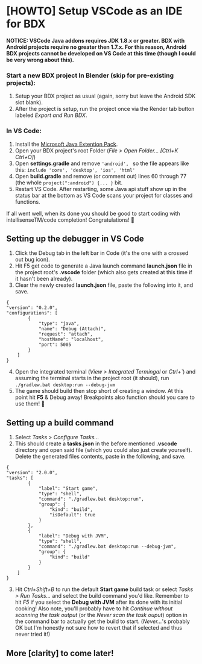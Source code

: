 # [HOWTO] Setup VSCode as an IDE for BDX

**NOTICE: VSCode Java addons requires JDK 1.8.x or greater. BDX with Android projects require no greater then 1.7.x.
For this reason, Android BDX projects cannot be developed on VS Code at this time (though I could be very wrong about this).**


### Start a new BDX project In Blender (**skip for pre-existing projects**): ###
1) Setup your BDX project as usual (again, sorry but leave the Android SDK slot blank).
2) After the project is setup, run the project once via the Render tab button labeled *Export and Run BDX*.

### In VS Code: ###
1) Install the [Microsoft Java Extention Pack](https://marketplace.visualstudio.com/items?itemName=vscjava.vscode-java-pack).
2) Open your BDX project's root Folder (*File > Open Folder... [Ctrl+K Ctrl+O]*)
3) Open **settings.gradle** and remove `'android', ` so the file appears like this:
`include 'core', 'desktop', 'ios', 'html'`
4) Open **build.gradle** and remove (or comment out) lines 60 through 77 (the whole `project(":android") {... }` bit.
5) Restart VS Code. After restarting, some Java api stuff show up in the status bar at the bottom as VS Code scans your project for classes and functions.

If all went well, when its done you should be good to start coding with intellisenseTM/code completion! Congratulations! :tada:

## Setting up the debugger in VS Code ##
1) Click the Debug tab in the left bar in Code (it's the one with a crossed out bug icon).
2) Hit F5 get code to generate a Java launch command **launch.json** file in the project root's **.vscode** folder (which also gets created at this time if it hasn't been already).
3) Clear the newly created **launch.json** file, paste the following into it, and save.
```
{
"version": "0.2.0",
"configurations": [
        {
            "type": "java",
            "name": "Debug (Attach)",
            "request": "attach",
            "hostName": "localhost",
            "port": 5005
        }
    ]
}
```
4) Open the integrated terminal (*View > Integrated Termingal* or *Ctrl+\`*) and assuming the terminal starts in the project root (it should), run `./gradlew.bat desktop:run --debug-jvm`
5) The game should build then stop short of creating a window. At this point hit **F5** & Debug away! Breakpoints also function should you care to use them! :tada:

## Setting up a build command ##
1) Select *Tasks > Configure Tasks...*
2) This should create a **tasks.json** in the before mentioned **.vscode** directory and open said file (which you could also just create yourself). Delete the generated files contents, paste in the following, and save.
```
{
"version": "2.0.0",
"tasks": [
        {
            "label": "Start game",
            "type": "shell",
            "command": "./gradlew.bat desktop:run",
            "group": {
                "kind": "build",
                "isDefault": true
            }
        },
        {
            "label": "Debug with JVM",
            "type": "shell",
            "command": "./gradlew.bat desktop:run --debug-jvm",
            "group": {
                "kind": "build"
            }
        }
    ]
}
```
3) Hit *Ctrl+Shift+B* to run the default **Start game** build task or select *Tasks > Run Tasks...* and select the build command you'd like. Remember to hit *F5* if you select the **Debug with JVM** after its done with its initial cooking! Also note, you'll probably have to hit *Continue without scanning the task output* (or the *Never scan the task ouput*) option in the command bar to actually get the build to start. (*Never...*'s probably OK but I'm honestly not sure how to revert that if selected and thus never tried it!)

## More [clarity] to come later! ##
